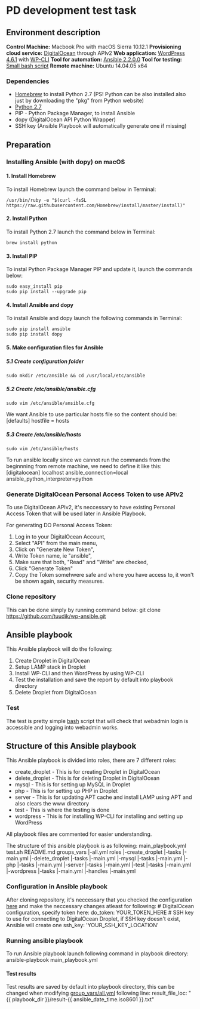 # PD development test task
## Environment description ##
**Control Machine:** Macbook Pro with macOS Sierra 10.12.1
**Provisioning cloud service:** [DigitalOcean](https://www.digitalocean.com) through APIv2
**Web application:** [WordPress 4.6.1](https://wordpress.org) with [WP-CLI](https://wp-cli.org)
**Tool for automation:** [Ansible 2.2.0.0](http://docs.ansible.com/ansible/index.html)
**Tool for testing:** [Small bash script](test.sh)
**Remote machine:** Ubuntu 14.04.05 x64

### Dependencies ###
 - [Homebrew](http://brew.sh) to install Python 2.7 (PS! Python can be also installed also just by downloading the "pkg" from Python website)
 - [Python 2.7](https://www.python.org) 
 - PIP - Python Package Manager, to install Ansible
 - dopy (DigitalOcean API Python Wrapper)
 - SSH key (Ansible Playbook will automatically generate one if missing)

## Preparation ##
### Installing Ansible (with dopy) on macOS ###
#### 1. Install Homebrew ####
To install Homebrew launch the command below in Terminal:

    /usr/bin/ruby -e "$(curl -fsSL https://raw.githubusercontent.com/Homebrew/install/master/install)"
#### 2. Install Python ####
To install Python 2.7 launch the command below in Terminal:

    brew install python
#### 3. Install PIP ####
To instal Python Package Manager PIP and update it, launch the commands below:

    sudo easy_install pip
    sudo pip install --upgrade pip
#### 4. Install Ansible and dopy ####
To install Ansible and dopy launch the following commands in Terminal:

    sudo pip install ansible
    sudo pip install dopy
#### 5. Make configuration files for Ansible ####
##### 5.1 Create configuration folder #####
    sudo mkdir /etc/ansible && cd /usr/local/etc/ansible
##### 5.2 Create /etc/ansible/ansible.cfg #####
    sudo vim /etc/ansible/ansible.cfg
We want Ansible to use particular hosts file so the content should be:
    [defaults]
    hostfile = hosts
##### 5.3 Create /etc/ansible/hosts #####
    sudo vim /etc/ansible/hosts
To run ansible locally since we cannot run the commands from the beginnning from remote machine, we need to define it like this:
    [digitalocean]
    localhost ansible_connection=local ansible_python_interpreter=python
### Generate DigitalOcean Personal Access Token to use APIv2 ###
To use DigitalOcean APIv2, it's neccessary to have existing Personal Access Token that will be used later in Ansible Playbook.

For generating DO Personal Access Token:
1. Log in to your DigitalOcean Account,
2. Select "API" from the main menu,
3. Click on "Generate New Token",
4. Write Token name, ie "ansible",
5. Make sure that both, "Read" and "Write" are checked,
6. Click "Generate Token"
7. Copy the Token somehwere safe and where you have access to, it won't be shown again, security measures.
    
### Clone repository ###
This can be done simply by running command below:
    git clone https://github.com/tuudik/wp-ansible.git

## Ansible playbook ##

This Ansible playbook will do the following:
1. Create Droplet in DigitalOcean
2. Setup LAMP stack in Droplet
3. Install WP-CLI and then WordPress by using WP-CLI
4. Test the installation and save the report by default into playbook directory
5. Delete Droplet from DigitalOcean

### Test ###
The test is pretty simple [bash](test.sh) script that will check that webadmin login is accessible and logging into webadmin works.

## Structure of this Ansible playbook ##
This Ansible playbook is divided into roles, there are 7 different roles:
* create_droplet - This is for creating Droplet in DigitalOcean
* delete_droplet - This is for deleting Droplet in DigitalOcean
* mysql - This is for setting up MySQL in Droplet
* php - This is for setting up PHP in Droplet
* server - This is for updating APT cache and install LAMP using APT and also clears the www directory
* test - This is where the testing is done
* wordpress - This is for installing WP-CLI for installing and setting up WordPress

All playbook files are commented for easier understanding.

The structure of this ansible playbook is as following:
    main_playbook.yml
    test.sh
    README.md
    groups_vars
    |-all.yml
    roles
    |-create_droplet
      |-tasks
        |-main.yml
    |-delete_droplet
      |-tasks
        |-main.yml
    |-mysql
      |-tasks
        |-main.yml
    |-php
      |-tasks
        |-main.yml
    |-server
      |-tasks
        |-main.yml
    |-test
      |-tasks
        |-main.yml
    |-wordpress
      |-tasks
        |-main.yml
      |-handles
        |-main.yml
    
### Configuration in Ansible playbook ###
After cloning repository, it's neccessary that you checked the configuration [here](group_vars/all.yml) and make the neccessary changes atleast for following:
    # DigitalOcean configuration, specify token here:
    do_token: YOUR_TOKEN_HERE
    # SSH key to use for connecting to DigitalOcean Droplet, if SSH key doesn't exist, Ansible will create one
    ssh_key: 'YOUR_SSH_KEY_LOCATION'

### Running ansible playbook ###
To run Ansible playbook launch following command in playbook directory:
    ansible-playbook main_playbook.yml

#### Test results ####
Test results are saved by default into playbook directory, this can be changed when modifying [group_vars/all.yml](group_vars/all.yml) following line:
    result_file_loc: "{{ playbook_dir }}/result-{{ ansible_date_time.iso8601 }}.txt"
